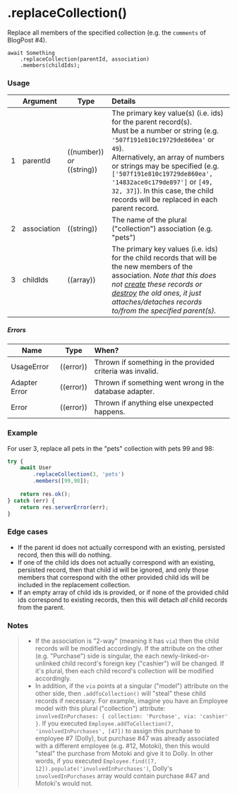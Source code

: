 # .replaceCollection()

Replace all members of the specified collection (e.g. the `comments` of BlogPost #4).

```usage
await Something
	.replaceCollection(parentId, association)
	.members(childIds);
```

### Usage

|   |     Argument        | Type                                         | Details                            |
|---|:--------------------|----------------------------------------------|:-----------------------------------|
| 1 |  parentId           | ((number)) _or_ ((string))                   | The primary key value(s) (i.e. ids) for the parent record(s). <br/>Must be a number or string (e.g. `'507f191e810c19729de860ea'` or `49`).  <br/>Alternatively, an array of numbers or strings may be specified (e.g. `['507f191e810c19729de860ea', '14832ace0c179de897']` or `[49, 32, 37]`). In this case, the child records will be replaced in each parent record.
| 2 |  association | ((string))                                   | The name of the plural ("collection") association (e.g. "pets")
| 3 |  childIds      | ((array))                                    | The primary key values (i.e. ids) for the child records that will be the new members of the association.  _Note that this does not [create](http://sailsjs.com/documentation/reference/waterline-orm/models/create) these records or [destroy](http://sailsjs.com/documentation/reference/waterline-orm/models/destroy) the old ones, it just attaches/detaches records to/from the specified parent(s)._


##### Errors

|     Name        | Type                | When? |
|--------------------|---------------------|:---------------------------------------------------------------------------------|
| UsageError			| ((error))           | Thrown if something in the provided criteria was invalid.
| Adapter Error		| ((error))           | Thrown if something went wrong in the database adapter.
| Error				| ((error))           | Thrown if anything else unexpected happens.



### Example

For user 3, replace all pets in the "pets" collection with pets 99 and 98:

```javascript
try {
	await User
		.replaceCollection(3, 'pets')
		.members([99,98]);
		
	return res.ok();
} catch (err) {
	return res.serverError(err);
}
```

### Edge cases

+ If the parent id does not actually correspond with an existing, persisted record, then this will do nothing.
+ If one of the child ids does not actually correspond with an existing, persisted record, then that child id will be ignored, and only those members that correspond with the other provided child ids will be included in the replacement collection.
+ If an empty array of child ids is provided, or if none of the provided child ids correspond to existing records, then this will detach _all_ child records from the parent.

### Notes
> + If the association is "2-way" (meaning it has `via`) then the child records will be modified accordingly.  If the attribute on the other (e.g. "Purchase") side is singular, the each newly-linked-or-unlinked child record's foreign key ("cashier") will be changed.  If it's plural, then each child record's collection will be modified accordingly.
> + In addition, if the `via` points at a singular ("model") attribute on the other side, then `.addToCollection()` will "steal" these child records if necessary.  For example, imagine you have an Employee model with this plural ("collection") attribute: `involvedInPurchases: { collection: 'Purchase', via: 'cashier' }`.  If you executed `Employee.addToCollection(7, 'involvedInPurchases', [47])` to assign this purchase to employee #7 (Dolly), but purchase #47 was already associated with a different employee (e.g. #12, Motoki), then this would "steal" the purchase from Motoki and give it to Dolly.  In other words, if you executed `Employee.find([7, 12]).populate('involvedInPurchases')`, Dolly's `involvedInPurchases` array would contain purchase #47 and Motoki's would not.




<docmeta name="displayName" value=".replaceCollection()">
<docmeta name="pageType" value="method">
